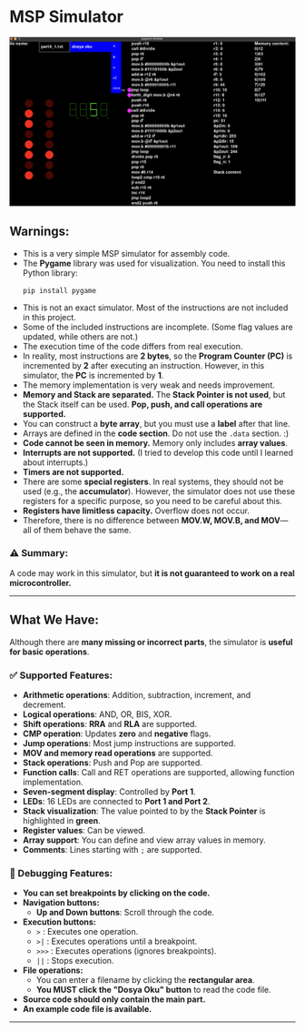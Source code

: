 # MSP Simulator
![program view](https://github.com/sinanorgu/clumsy_msp430_simulator/blob/main/Ekran%20Resmi%202025-02-22%2001.22.24.png)


## Warnings:
- This is a very simple MSP simulator for assembly code.  
- The **Pygame** library was used for visualization. You need to install this Python library:  
  ```
  pip install pygame
  ```
- This is not an exact simulator. Most of the instructions are not included in this project.  
- Some of the included instructions are incomplete. (Some flag values are updated, while others are not.)  
- The execution time of the code differs from real execution.  
- In reality, most instructions are **2 bytes**, so the **Program Counter (PC)** is incremented by **2** after executing an instruction. However, in this simulator, the **PC** is incremented by **1**.  
- The memory implementation is very weak and needs improvement.  
- **Memory and Stack are separated.** The **Stack Pointer is not used**, but the Stack itself can be used. **Pop, push, and call operations are supported.**  
- You can construct a **byte array**, but you must use a **label** after that line.  
- Arrays are defined in the **code section**. Do not use the `.data` section. :)  
- **Code cannot be seen in memory.** Memory only includes **array values**.  
- **Interrupts are not supported.** (I tried to develop this code until I learned about interrupts.)  
- **Timers are not supported.**  
- There are some **special registers**. In real systems, they should not be used (e.g., the **accumulator**). However, the simulator does not use these registers for a specific purpose, so you need to be careful about this.  
- **Registers have limitless capacity.** Overflow does not occur.  
- Therefore, there is no difference between **MOV.W, MOV.B, and MOV**—all of them behave the same.  

### ⚠️ Summary:  
A code may work in this simulator, but **it is not guaranteed to work on a real microcontroller.**  

---

## What We Have:
Although there are **many missing or incorrect parts**, the simulator is **useful for basic operations**.  

### ✅ Supported Features:
- **Arithmetic operations**: Addition, subtraction, increment, and decrement.  
- **Logical operations**: AND, OR, BIS, XOR.  
- **Shift operations**: **RRA** and **RLA** are supported.  
- **CMP operation**: Updates **zero** and **negative** flags.  
- **Jump operations**: Most jump instructions are supported.  
- **MOV and memory read operations** are supported.  
- **Stack operations**: Push and Pop are supported.  
- **Function calls**: Call and RET operations are supported, allowing function implementation.  
- **Seven-segment display**: Controlled by **Port 1**.  
- **LEDs**: 16 LEDs are connected to **Port 1 and Port 2**.  
- **Stack visualization**: The value pointed to by the **Stack Pointer** is highlighted in **green**.  
- **Register values**: Can be viewed.  
- **Array support**: You can define and view array values in memory.  
- **Comments**: Lines starting with `;` are supported.  

### 🎯 Debugging Features:
- **You can set breakpoints by clicking on the code.**  
- **Navigation buttons:**  
  - **Up and Down buttons**: Scroll through the code.  
- **Execution buttons:**  
  - `>` : Executes one operation.  
  - `>|` : Executes operations until a breakpoint.  
  - `>>>` : Executes operations (ignores breakpoints).  
  - `||` : Stops execution.  
- **File operations:**  
  - You can enter a filename by clicking the **rectangular area**.  
  - **You MUST click the "Dosya Oku" button** to read the code file.  
- **Source code should only contain the main part.**  
- **An example code file is available.**  

---
